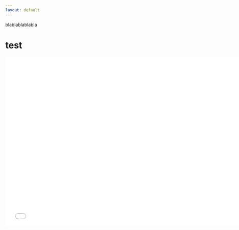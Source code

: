 ```yaml
---
layout: default
---
```



blablablablabla 

# test


<iframe src="test.html" width="750px" height="530px" frameborder="0" position="relative">Genre plot</iframe>
